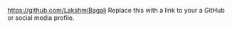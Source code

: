 https://github.com/LakshmiBagali
Replace this with a link to your a GitHub or social media profile.
